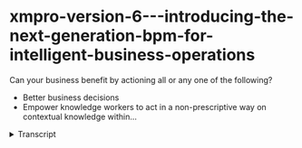 # xmpro-version-6---introducing-the-next-generation-bpm-for-intelligent-business-operations
<!-- embeded video removed -->



Can your business benefit by actioning all or any one of the following?
- Better business decisions 
- Empower knowledge workers to act in a non-prescriptive way on contextual knowledge within...
<details>
<summary>Transcript</summary>Can your business benefit by actioning all or any one of the following?
- Better business decisions 
- Empower knowledge workers to act in a non-prescriptive way on contextual knowledge within...
thank you and welcome to this webinar

which introduces x-impro version 6 which

is we feel the next generation of

intelligent business process management

switch suites for intelligent business

operations and i'll explain as we go

what we mean by that

and we actually sort of see it as ibus

or

our intelligent business operation suite

so exam pro bank forward

is has grown from from version five and

the features that we'll be covering

today are essentially what we call

version six ibus features i'm not

covering the basic bpm functionality

you can ask one of you can ask us or one

of our partners to do a full

presentation on the powerful features of

xm pro

that it's got currently in

up to version five all the standard

process management workflow what we'll

be focusing on today is really what

makes

version six the ideal platform

for your intelligent business operations

and what does it mean in the first place

and to understand a little bit more of

what intelligent business operations

mean i just like to touch very quickly

on something that i picked up

from garten at the gardener id expo and

essentially

what janelle hill was saying

is that

right now we are right now in business

there's so much

there's newer technologies including

social media context aware technologies

cloud environments intelligent phones

and devices and all of these rev and

revolutionize the way that we work so

the way that we work is actually

changing

and what gartner is saying is

enterprises have not yet empowered

frontline employees to dynamically

adjust their work in progress

in response to the contextual

opportunities or threats and

software has barely been applied to

knowledge centric work

decision making

risk assessments pattern seeking

matching

group collaboration all of those have

been supported as point solutions up to

now but there's been nothing that brings

it all together

and right now

with the leading economies that are

increasingly dependent on service based

industries

it's becoming heavily dependent on

knowledge work information and knowledge

workers and these people are overwhelmed

with data and choices that's where we

find ourselves and most of our customers

at the moment so

what is business and

what is intelligent business operations

to me it's a state of business it's not

really something you can buy it's not a

methodology it's really just a state of

where the business is it's almost like

the bpm maturity curve or any one of

those maturity curves that takes you

from a level zero to a level five

intelligent business operation is a

state in that process

and the way that we achieve that is by

leveraging some of these things that are

now available and when you look at them

essentially there's three main

components to what i see

intelligent but what gives you the state

of intelligent business operations and

the first one is to

be able to cater for knowledge style

work that means not everything can be

structured

you need to have structured and

unstructured processes in

organizations secondly

those processes also need to be dynamic

so there's a convergence of

of unstructured there's a requirement

for dynamic rules based rather than flow

based workflow driven we would

there's a requirement of event driven

actions and these event-driven actions

are actually working towards a business

goal the kpi

one of your

balanced scorecard

kpis or something like that it includes

predictive analytics it's trying to

understand what have we done in the past

looking at process mining and combining

all of this to be able to

dynamically change

based on the context and the information

that we have at that point in time and

something else that we are all aware of

but we've not been able to capture as

part of as as part of our the way that

we do business is to include those

social conversations around the water

cooler

and they essentially in and around

business transactions what we mean by

that some conversations happens around

business how do we improve ourselves

others happen around

very specific transactions

so

what are the benefits of intelligent

business operations the first one is

really just better business decisions

what we don't want to do is actually

force someone down a a specific path

when they have better contextual informa

when they know the context of a process

all that we want to do is give them as

much information as we can at that point

in time for them to make better

decisions so what we want to do is

empower those knowledge workers and we

want them to act in a non-prescriptive

way

if you take a factory style where

everything works in a very prescriptive

way and it's well worked out and there's

a

a a a

a jet principle or anything like that

just in time um it's it's worked out to

the to the finite element of of what

every work activity should take how long

it should take what the next one is

knowledge workers don't work like that

they don't want to work in a

prescriptive way because they have

contextual knowledge but we still need

to put that into some control framework

we can't just let them loose and do

anything that they want to and in in

exon pro version six we will show you

we'll demonstrate um how we control how

we do some of these

principles that we talk about here

a lot of companies have spent a lot of

money on business intelligence tools but

what you want to do is make those

business intelligence insights

actionable what do you do with the intel

that you're gathering how do you action

it how do you make sure things happen

with it how do you how do you make sure

people look forward and use it rather

than just looking at a rear view mirror

business intelligence dashboards can be

almost like a rear view mirror it shows

you what happened if you want to take if

you want to make it actionable you need

to take those business intelligence

elements those insights and actually

make them part of the process going

forward so that you can actually look

forward instead of looking

backwards and then lastly we will also

the other benefit that we get out of

intelligent business operations is that

we we can actually improve the

collaboration by harnessing the social

interaction now there's many ways of

people socializing and we're trying to

capture some of them as part of the way

that we that we work we want to get

better at getting work done which is

essentially what xmpro is all about so

just once again to to

emphasize the three elements of

intelligent business operations that

exxonpro address is the ability to have

unstructured processes

to have dynamic processes

and to have social processes

as i go through the

the presentation will actually show you

these three elements in terms of how we

handle them in version six so to start

off with unstructured processes and as

you'll recall i said structured and

unstructured processes are there to

support a knowledge style work

gartner has come out and said 80 of work

is unstructured so

and and that is primarily in the

knowledge worker space so this is where

people sales people

customer service

right down to to

financial

office

chief marketing officer office all of

those

processes are actually there's a whole

lot of unstructured work in after fact

we actually find that that there's more

of a hybrid model that 20 percent of a

process

is structured and 80 of a process is

unstructured so we it's not just that

you can discreetly say or or

quite easily define which processes are

are

structured and which are unstructured

you always in many instances you

actually find a combination of those

processes that are that are like that

and what you also find is when you look

at real world business processes there

are generally more exceptions than rules

that means if you're going to try and do

take a workflow based approach where you

draw out the you draw the flow of how

this thing will work you're going to

find that with all the exceptions you're

going to run out of paper

unstructured processes say we have a

collection we have a container

and for a process and we can call that

customer onboarding for example and in

that container we can put all the events

that can that can occur and we can

sequence them as we need them we talk

about we sequence them at runtime rather

than at design time so we don't design

the flows but we do put those process

elements in there

the other one is that knowledge workers

have context people have information and

they make decisions based on that and

based on that they want to determine the

routing so for example a salesperson

will know or may have read or

that there's a issue with a

current

prospect that is going through a um

a customer onboarding process

um they may have read in the paper heard

something on the tv news and what they

want to do is actually do a credit check

right there and then so instead of

waiting for the prescriptive workflow

that says

you have to do it in step six we

actually want to do it right now so

knowledge workers have context what we

want to do is enable them to make better

decisions so

when we look at dynamic and all of those

processes so those elements we will

actually also introduce some of the

analytics

that we have

but right now we just want to make sure

that people have the option

based on the information that they have

to route it to a different place

so if we look at

an unstructured process one of the

challenges that we have found is

knowledge style work

if you use email or any one of those

other

ways and means of trying to manage it

that you actually don't have an order

trial of this knowledge style work you

only you only have order trials

of the discrete workflow based work that

you have but none of this work this

knowledge style because the tools up to

now haven't been able to support that so

if you've got a underlying workflow

engine as the as the driver for your for

your process management

then you can't cater for this knowledge

style work

customer service is a typical style of

this

what we call knowledge style so

it depends on what the customer

what the feedback is

what the possible resolutions are what

the what the routing will be so the

routing is not always discrete you can't

say or predefined that we will always go

down this route it really depends on

feedback information and all of that

that will determine the next step so

that is a case style approach um add-up

data entry uh one of the custom

customers

that we have is a large um

funeral home service

and i have

they receive a broad range of

of data

as part of the onboarding process

information can come

in in

an unstructured way to them so there's

different information around who's going

to pay the bill there's different

arrange information around actual

funeral

arrangement there's different

information around

the deceased details

there's a whole lot of different type of

data and we can't dictate the fashion or

the sequence that we got that we are

actually going to

get that in information so that is also

a case style so at any point in time we

can jump around

and add information to that the other

one

is is social listening so an example of

that is we take we monitor twitter feeds

or something like that

for reputation management and we

and based on that depending on what the

twitter feed actually says someone needs

to read it and then based on that it

needs to be routed by

for action to to to the appropriate

place and that is also an unstructured

process because it's really dependent on

what the information also what the what

the initial

message was and how we take it through

the resolution process even inside that

resolution process there's multiple

options depending on what the outcomes

are so this is those are typical

unstructured processes that we find

ourselves working in

if we look at a quick example of

what we call a

unstructured process in version 6

i'm just going to hand over the

keyboard here quickly to

gavin he's got the software and i'll be

talking on that so i just want to pass

it on to him

okay

double check that we can see

the right screen great

so as you can see

in order to explain what unstructured

processes look like and i just quickly

want to touch on what a structured

process

typically looks like so

what we've got on the screen is our xm

pro

xm designer so this is where we build

processes and at the back you can see

there's a

physio based diagram and that diagram

has got structured custom onboarding so

you can see there's a discrete flow and

there's a specific path or routing

um

that it

has to step through

those are about those only 20 of

processes that we have in our in in

organization if we look at a typical

unstructured process so the previous one

was customer onboarding and we took a

very structured flow very basic

in this instance what we're looking at

is unstructured of what we call

opportunity management so for example we

so we

we

respond to tenders rfps rfcs all of

those sort of things rfqs

so we we respond to uh to those and we

see those all as opportunities so this

is a sales based process and what you'll

see there's a whole bunch of events now

from x and pro point of view

we now refer to to this canvas that you

see as our process container and we can

add events to that so there's a whole

bunch of events

that we can that we can add

those events are

typically a process starts with

something like start opportunity but

then there's a whole bunch of events we

consider bid committees there's

technical reviews there's actual

proposal presentation there's project

costing there's conducting credit checks

there's

margin approvals also all sorts of

things right now the credit check

uh is is at the end of the process uh

what what gavin's going to do he's just

going to move it

so as you'll see right now

credit check is just one of those

options that will come through

that you can

as part of

the later stages of the actual

process what we're going to do is we're

actually going to

include so we would like to dynamically

to the start process we would

dynamically like to add he's using our

dynamic allocation logic which we call

dull

and

without

drawing flow diagrams or anything like

that you'll see

so as you can see um the credit check

just still sits there as an event

and but if you refresh this you'll see

on the right hand side we now have

credit check

as an option uh without so we've not had

to do any workflow coding or set up a a

specific code for that so this is

opportunity management and in this

in this instance

i'm just going to put in a abn number

there in any number

now there's a couple of business rules

behind this thing that says if it's a

new customer

and it's a new segment and it's new

technology and the value is more than

something then it will always have to go

to a big committee it can't be done by

the salespersons

um

you'll see right there it's now it's it

doesn't mean that it has to go to the

bid committee right now you can set it

to do that it just means before this

process will be completed it will have

to be seen by a bit committee if we

change some of the other parameters so

we make the value less and we also say

it's not a new technology and it's not a

new customer

in this instance you will see that i

just make that a

lesser amount what you'll see is that

it's not a that

contributor what the threshold was

that we said in here as you can see the

threshold is probably about five

thousand dollars

um so everything about five thousand

dollars will have to go to a bid

committee it's going to put in some

comments there

so

so on the right hand side the action

items that those are actually

the um

the the the dynamic

buttons that that exam in xm pro version

six what that allows you to do is

dynamically have as many buttons as you

need for a unstructured process so i can

if it's a structured process it'll only

have one button and you can only go one

or two routes if it's dynamic with that

dynamic allocation logic we can actually

expose all of those

elements that were shown on the flow

diagram you can actually expose all of

them what gavin's doing now is just he's

just adding some documents to this so

there's some opportunity documents that

came in with that

so what he's going to do now is actually

send it off

for a credit check because he has

contextual information he knows that he

read something in the paper about this

airline the blue bean airline or

whatever

the um

so

he's now going on to um

logging in as mark smith who is the

financial

controller who actually does the

credit check

so in his to-do list

and the case

he's got a task and in that task

in terms of function as standard process

functionality we're not covering

any of that in this webinar if you want

to understand how the routing the the

options the audit trials the integration

all of that works

then please contact us or one of our

partners and we can demonstrate that to

you so what kevin's doing here let me

just kevin just go back to the top of

the screen so we can just explain

um

i just want to explain um this is the

credit check forms in that it's brought

in information from the previous

screen

there we've got a web service that does

a

a currency conversion before we actually

submit this to dun and bradstreet we

want to so this web service goes off and

uses a web-based service and right now

as of today we're getting 92 australian

cents for one us dollar

which is not great for us exporting from

australia

and so instead the two thousand dollars

from our credit point of view

is now only

1800 that needs to be

approved on on our side what you'll see

is because we've not reviewed it that

button shows not reviewed so i can

submit this and it'll it'll it will

trigger a different

review process if i want if i do the

credit check right now so what it'll do

if you use the web service go to dun and

bradstreet come back give it a credit

score and you'll see in terms of our

business rules this is now a positive

review so that dynamically changes

if you open the case file the documents

that were associated in the previous

steps are all there so you can see the

documents that are now that can be

sharepoint based or they can be

file-based

so that's all stored in there

the positive

review

sort of leads me into all the the change

of the button to positive review

actually leads me into

into the next

component of

what x and pro does if we look at

dynamic processes so as you saw that

button dynamically changed so based on

the context or conditions that button

actually changed so what does dynamic

mean well by dynamic when we say that

that's rules based event driven actions

the example that you saw with a vizio

diagram with all those activities that

were not linked those are all events

that all discrete events each of those

events have their own screen they have

their own data integration they have

their own rules

and we can dynamic or

we can dynamically or

in an unstructured way sequence them

when we need them

a key another key part of it is that

these dynamic

processes

utilize things like predictive analytics

process mining and business intelligence

to make it more goal oriented so

essentially what it does

it provides

agile flexible processes that are still

managed by a set of rules so this is

more a rules-based or

rule engine approach with a whole bunch

of events that can occur

so we still work within rules it's not

just anyone do what they want

especially when you look at compliance

governance those sort of things and so

this rules framework that can

dynamically adjust

uh based on the events of the of the

context of the process like you saw when

we did the credit check

it immediately came back with the credit

score and based on the credit score the

button uh changed and it it actually now

goes down a route for where there was a

positive

approval the other

the other element um which we will

demonstrate uh when we show you some

dynamic processes is the ability to

advise next best action using data

mining and predictive analytics all that

that means is we can go and look at the

historical

or previous processes and say what did

someone do with the same set of

conditions when they had the same set of

conditions

what what was the

what actions were taken at that point in

time so it gives you guidance

and i need to stress it's guidance it

doesn't take over the workflow it

doesn't change the you still have the

ability to make the decision

and that is a key element of of a

of

intelligent business operations you

provide the intelligence to people but

you still rely on them to make those

decisions you have the order trials so

you can see what decisions were made and

that is actually what we use those we

can mine that data and we can actually

use that as part of

of

the ability to advise next best actions

you can also visualize process goals at

each step to guide the work decisions

now those process goals can either be in

the transaction or they can be

overarching for the overall process so

these are kpis every process should have

a kpi it doesn't matter what you do even

if you're doing remuneration

adjustments across the organization you

need there are certain kpis that need to

be um adhered to whether you

um whether it's sales whether it's

procurement whether it's operations it

doesn't matter processes and the best

way of looking at that is actually if

you look at a balanced scorecard balance

scorecard is built all around kpis

it's all around the strategy of the

organization so

that is typically something we would

that we would like to show people

when they are at a work step we don't

want them to go to a analytics dashboard

we want to embed some of those analytics

widgets into the actual process so that

they can see

what it is or what the current context

is and they can make better business

decisions

so when we look at

dynamic processes

they can dynamically change based on

events as i as i described

they are also context aware so it means

if there's a change

in

either internal environment or external

environment that you can manage it and

it's got built-in predictive analytics

so if we look at dynamically what do we

mean by dynamically change on events i

want to give you some examples so for

example we have data rules so it can it

can change based on certain data rules

so we can check

how are we doing against a budget and

when we get to 80 of

of our budget we can introduce

additional approvals or something like

that or on a sales budget as soon as we

hit break even point we we don't allow

discounts anymore um then we want to

maximize profit so the initial part is

is

around budget is actually to get a

just to make our number from a

break-even point of view and then we

want to change the rules and then we

want to maximize profit so that is one

way that a process can change if you

look at

there can be business rules an example

of that is a complex approval matrix

if you've got a

for example a banking client with a

complex approval structure for

procurement where they have 10 or 20 000

people that do procurement and they have

all these hr categories where people fit

in a and b and c and whatever and you

may require that two a's and a b sign

for a specific gl account that's quite a

complex approval matrix the challenge

that you have

and most of this can can be done

um

with with with some basic workflows the

challenge that you have is as soon as

if that complex approval matrix changes

every month like it does in a bank you

have people that move around leave and

new people that join so that whole

complex approval matrix

and with all the emerges and

acquisitions and putting departments

together and taking them apart we have

found that that is a really really hard

thing to manage

if you if you can't dynamically change

the process is based on on that so

that's one example where business rules

have an impact on how you dynamically

want to change it and then

lastly you want to use

social events to be able to change

processes and dynamically or escalate or

drive it to a different user so for

example if i was the insurance company

and i

on twitter put

carjacked help

i was hoping that someone would pick it

up and action it

so and i and based on the fact that it

is a distress word

um it will actually um elevate it other

than just saying xyz insurance companies

suck which is a different problem uh

from a from a social event so yeah

there's a whole number of ways that you

can actually dynamically change

processes

so that just means if you combine that

with unstructured unstructured it says

we don't have to follow a specific path

dynamics says based on context based on

things that i know

we will actually change so when we look

at context

so what happens if the exchange rate

changes you may want to as soon as

there's a exchange rate change you may

want to enforce a whole different set of

rules

and routing and logic

on

on your procurement sales or whatever

the processes are that are all impacted

by exchange rate changes

one one example is safer and and this

was one that i read um i store

storm impact on insurance call center as

soon as there's a big storm what you

want to do is you want to reduce or you

want to streamline that

that process of getting claims through

by just taking out a whole lot of

approvals and and and

complexity in in the process you still

want to have some controls but you just

want to get that call center going

without back without a big backlog

building up in it and then the other the

other context aware thing is so who's

doing the transaction if it's the md of

the organization it may have a

completely different route logic

business rules and everything so it

needs to be context aware around who the

person is that's actually doing the

transaction and based on that it will

prescribe certain rules flows

and even data that it may or may not

show them so that is typically what i

what what

context aware means when we look at

built-in pre predictive analytics it's

really

taking the investment that we've done in

our bi and putting that into the process

why look at bi separately

sort of a rear view mirror approach

and not put it into the actual processor

when someone's doing something for

example on my on my and this is the

example we're quickly going to show you

is when i do a approval for a

for for purchasing i can actually put

the graph out of sap or oracle or

ax or whatever financial system it is

that you use

we can actually put that graph into the

process so you you know immediately

whether you can approve it or not

you can add additional approval steps on

a threshold so what we so so

when that graph approaches 80 of

our budget we can introduce additional

rules or change rules based on that and

we can advise next best actions based on

this

predictive

analytics

this example in actual fact i think one

of the guys on the webinar at the moment

actually works on that

project where from a university

perspective they they get paid based on

grants

um

so they get grants based on students

that finish and one of the things that

you want to do that you want to predict

or want to find is actually students

that fall off

or that are showing signs of not

completing courses so you want to look

at and there's such such amount of data

as i said right at the start people are

actually overwhelmed by data so what you

want to do is is take the attendance

records the library records the

canteen records and all of those collate

that information and try and identify

those students that are that are that

are

showing

signs of of of that they will

potentially drop off then you can action

that and start processes to actively try

and engage them in in in the process of

um

getting them back in so that you can um

get your your your grants at the end of

the day the one challenge that you have

with that at some point in time the cost

of trying to get that student back

actually crosses over with the value of

money that you're going to get so from a

business point of view on your dashboard

you'd like to see when do we stop doing

this it's a great approach so it uses a

lot of

all this predictive

analytics and it can put it into the

process we can drive the process we can

try and get them

through consultation and whatever

mechanisms they use but at some point in

time we also need to say well this is

not not worth it so that is typically

applications

for this there are some questions coming

through for the webinar i'll answer them

at the end

so let's give you an example of a

dynamic process

in version 6 of ibos

and i'm just going to once again hand

over to gavin

and make him the presenter so he's got a

keyboard and mouse so as i was saying we

have a purchase

a purchase requisition process so you

can see there's actually three ones open

that's um he's logged in as tim clark

and them as

has got three you chose the first one

which was keith miller so if you look at

the history

you will see that keith was looking to

buy so as you can see xmp pro puts the

previous steps in line so the form so

you can actually see what was ordered

for 9 000

for a server rack

so we can just close the history

and there's a whole other functionality

and once again we can demonstrate that

to you if you're interested in a a

separate

presentation so what you'll see the

graph that has come through actually

draws the data from the financial system

so the erp or whatever you're using and

there's a budget of 22 000 we've spent

12 000 up to now there's another 2 000

currently committed in another

transaction sitting somewhere in the

approval stage and in this one you'll

see the requisition total corresponds

with the

graph element over there so based on

this

i can see that i will probably there's a

good chance of me approving this but i

would actually like to understand how am

i doing

but on my overall

experience management so

if i look at my process goal so the firs

the bottom

graph the budget goal is for that

specific activity for that specific

event that we're doing

the top one is my process goals so that

will stretch over all

for that whole transaction every single

time

you do an event that that graph will

show so in this instance we can see and

you can customize these graphs in the

back end of of x and pro

our designer we have a chart wizard you

build these um drag and drop with fancy

graphics so you don't have to worry

about to do that you know that's the

fact you can embed the widgets

from some of the the bi tools out there

you can actually embed those widgets in

there as well to give you that

information

but in this instance we can see that

we're currently spending in our our

budget is twenty two thousand dollars

sorry um

the budget is seventeen thousand dollars

uh

on that oh sorry thousand

seventeen thousand dollars and you can

see our monthly expenditure so i can see

right now for the last three months i

haven't really spent as much as i

as i have previously and i can also see

by department in terms of the three gl

codes that i am responsible for for

approvals i can see

my id expenditure at the moment is the

highest on hr spend the low so those are

kpis or process goals that i can now use

to drive

this process just one more thing that i

want to do i want to see what did other

people do when they were in a similar

position so i can look at the next best

action and what the next best action

does you can put

the checkbox anywhere that you want

but what you can do with the next best

action it will actually say out of the

previous 200 um

200 uh instances of a similar condition

same gel code or whatever the case might

be

what did most people do so based on that

i can see that a good 70 of the time

people actually approved it based on the

current conditions that we have right

now so you can use predictive analytics

to to to drive that um

uh uh

what what it is that

that you're actually going to do so that

gives you sort of a view of what a

a

dynamic process can look like obviously

you saw the the button changing

previously you can add additional

buttons as it goes

but what is really powerful is being

able to advise

and use

the the

predictive approach

and using

the business intelligence that we have

and also visualizing the process goals

and it's all around making better

business decisions with all of this

information we're not taking the ability

away from people to do to make a

decision we just give them as much

information as they need to actually

make good decisions

the last element

that i'd like to

talk about

is

social processes so as you'll recall we

had unstructured processes we had

dynamic processes and lastly what makes

intelligent business operations is

actually to take some of the

conversations

that we have in and around business and

it's

and

so to take the social conversations that

are in

or around the business and its

transactions what we mean by that

is sometimes we want to talk about

process improvement

for example other instances we want to

talk about a specific transaction

and we want to capture all of that

information

the other thing that we want to do is um

we want to be around the business so

when we're in the business we

or in the process itself it is all

around

what happens inside that process or the

transaction

around the business is by monitoring

social channels like what are people

saying on facebook twitter all of those

and turn those tweets into tasks there's

a separate webinar that we did

previously that goes into a lot of

detail showing exactly how the social

listener works and how you do reputation

management with that we also have some

great information coming up

around reputation management and how you

can do it for your organization

but

but right now i'm just going to show you

a very basic example of that what you

also want to do is and and that is so

critical is actually to capture the

social collaboration as part of the

order trial or the decision trail

you don't just want the emails flying

around the processes on the outside you

actually want those social

collaborations to be part of the order

trial so you want to be able to see

what was said why did we approve it

that we couldn't find in the previous

workflow based

approach so let's show you example of

that collaboration in

version six

quickly going to

and once again um

i've got gavin showing uh so i'm not

logged in as as um

as keith miller uh and what he is going

to do is under policy so in this

instance there was a policy control

sorry a policy change process someone

wanted to change

a policy and as part of that so you can

see in the in the history

of that you can see the history and time

and date stamp so this is the standard

history and

you can drag and drop and sort by people

so even with large volumes of

information it's quite easy to find

transactions

what you can see the icon the actual

icons differ so those are traditional

events or activity steps or process

steps and the one with the little orange

components are two people collaborating

and in this instance you'll see so we

had a we had a complete new policy

proposal form then coordinate the policy

proposal and then afterwards

in that step um

tim actually started

sorry keith actually went back and said

tim there's stuff that we need to do now

as you can see this is unstructured um

so these are conversations that become

part of the transaction so the so

when i look at the order trial of the

process

i can actually see the collaboration

around discussions that also was part of

this whole this this whole

approach so it's really a very powerful

way of capturing those

those social interactions and there's

even time and date stamps and all of

those go into the

full order trial so there's full time

and date stamps what is nice about this

is we can put some bi over this

and start looking at who are the social

collaborators should we actually include

them in the formal process or not

um and those are really business

decisions there's some uh

the

social

collaboration aspect

people can either be decisions sorry

they can be influencers

by by providing information or they can

be silent approvers you want to you want

to use your bi tools and actually go and

have a look at that

the other thing that you can do with bi

on unstructured processes while gavin's

opening this up what you can do with bi

on unstructured processes is actually

look at what is the real path that

people follow not the path that we

thought they followed but that's great

that's the other great thing with bi on

top of unstructured processes lastly i

just want to touch on

so

we have a twitter feed and that twitter

feed um picked up

example as a tag

um so with our social listener some

manthan said uh

said something he's watching the the the

webinar now what you want to do with

those you want to turn to tasks into

tweets now once again this is dynamic

and unstructured so depending on what he

wrote we

might want to send it either to customer

service to bookings to other bookings

was actually example that we used with

um with qanas so

depending on what it is that

that is saying we actually have a whole

bunch of

possible actions that can come out of

this and we can drive that dynamically

so we can listen

socially

as well

and then lastly i just want to want him

to log out as you'll see from a social

perspective xm pro version 6 has also

introduced the ability to log in using

facebook

you can use your gmail account your

windows live account linkedin twitter

yahoo and also other business

proprietary ones like sap

so we from a social perspective

processes are not limited to the

enterprise anymore it's on facebook as

well so

we'll be showing you our facebook app in

the not do to this in the future and

also show you how

you can actually run processes inside

the social world of facebook

just going to grab the screen back from

gavin

so

what we've shown you with version 6 is

that we can make better business

decisions

because we have context-based

information it can change dynamically we

show all this information on the screen

so we show all the business intelligence

predictive analytics all of that on the

screen that helps people to make better

business decisions which is a key a key

challenge for business right now it

empowers these knowledge workers to do

what they know best but still within a

governance framework that suits us

and it makes these business intelligence

insights actionable a lot of people have

spent a lot of money on bi and now we

take those things that you learn out of

that and actually turn those into

actions and it improves collaboration by

harnessing the social interaction that

means

uh we can capture those conversations

that we have

it's all about it's better business

outcomes so we can manage our kpis

xm pro version 6 gives you better

control of knowledge work

so you've got older trials of that it's

a better experience for the knowledge

workers because we're not forcing

forcing them down a specific route we

we empower them to still make

intelligent business decisions and in

the end this all means a lower cost of

business operations

thank you very much i see there's a

couple of questions

i'll just address this um

there's a question around if the input

from one business process is required as

input to another process how is this

supported in an unstructured process or

is this by definition what it

that that it is a structured sequential

process if the information um thanks

it's a great question if the information

from one process from one activity is

required in the other um it is quite it

you can still do that in a in a in a

dynamic way so

you can i'm trying to think how to

explain this from my

and not having the software open in

front of me to to do that

xmpro has the ability that you can

interrogate any previous activity from a

from the one that you're in right now to

interrogate what information it contains

at that point in time so even though i

can write it unstructured when this

event that i'm in right now requires

information that was captured in a

previous event i can interrogate that

previous

previous event from this one

so

it does not imply that it's a that it's

a structured sequential process

but you also need to look at this from a

practical point of view when you design

processes to say well if i'm going to

have an event that is that requires

information from my previous event

then i will need to make sure that the

previous event happened in the

prior to the one that i'm in right now

uh it may not be in a structured way you

may still have you still might do it in

a in an unstructured way so there there

may be multiple options of getting to

the one to the activity where i am right

now but if it does require information

um then

then you will just need to make sure

from a logical approach that that

initial one um

occurred i hope that answers your

question if not we can we can actually

show you um how it works what you'll

find with a lot of processes

is actually that there's a hybrid model

so the 80 20 as i said right at the

start twenty percent of the process of a

process twenty percent happens at the

start

which is the sort of the structured

let's log a request do a requisition do

something like that and then it goes

into the eighty percent of well let

someone decide what the next action is

and then it may actually go back into a

structured process in the end so

that in itself because it becomes a

hybrid is a is a by definition by

definition and unstructured process even

though it has

structured elements built into it so

that's one way of

doing it

sequential processes are something where

you redefine all the steps

and you actually draw a flow

in a

unstructured process you can still have

rules that determine sequencing but but

it but it means

but you don't have to draw the error so

i hope that that answers

your question if there are any more

questions um please

feel free to contact myself

or any one of our partners and we'd be

happy to show you how we do this

thank you for your time
</details>